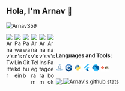 ## Hola, I'm Arnav 👋


<p align="left"> <img src="https://komarev.com/ghpvc/?username=ArnavS59&label=Views&color=blue&style=plastic" alt="ArnavS59" /> </p>

<a href="https://twitter.com/not_arnav_">
  <img align="left" alt="Arnav's Twitter" width="22px" src="https://cdn.jsdelivr.net/npm/simple-icons@v3/icons/twitter.svg" />
</a>
<a href="https://linkedin.com/in/arnav-">
  <img align="left" alt="Pawan's Linkdein" width="22px" src="https://cdn.jsdelivr.net/npm/simple-icons@v3/icons/linkedin.svg" />
</a>
<a href="https://github.com/ArnavS59">
  <img align="left" alt="Pawan's Github" width="22px" src="https://cdn.jsdelivr.net/npm/simple-icons@v3/icons/github.svg" />
</a>
<a href="https://medium.com/@arnavbhaiya">
  <img align="left" alt="Arnav's Telegram" width="22px" src="https://cdn.jsdelivr.net/npm/simple-icons@v3/icons/medium.svg" />
</a>
<a href="https://www.instagram.com/_not_arnav/?hl=en">
  <img align="left" alt="Arnav's Instagram" width="22px" src="https://cdn.jsdelivr.net/npm/simple-icons@v3/icons/instagram.svg" />
</a>
<a href="https://www.facebook.com/ArnavS59">
  <img align="left" alt="Arnav's Facebook" width="22px" src="https://cdn.jsdelivr.net/npm/simple-icons@v3/icons/facebook.svg" />
</a>

<br/>
<br/>

**Languages and Tools:**

<code><img height="20" src="https://raw.githubusercontent.com/github/explore/80688e429a7d4ef2fca1e82350fe8e3517d3494d/topics/c/c.png"></code>
<code><img height="20" src="https://raw.githubusercontent.com/github/explore/80688e429a7d4ef2fca1e82350fe8e3517d3494d/topics/cpp/cpp.png"></code>
<code><img height="20" src="https://raw.githubusercontent.com/github/explore/80688e429a7d4ef2fca1e82350fe8e3517d3494d/topics/python/python.png"></code>
<code><img height="20" src="https://raw.githubusercontent.com/github/explore/80688e429a7d4ef2fca1e82350fe8e3517d3494d/topics/flutter/flutter.png"></code>
<code><img height="20" src="https://raw.githubusercontent.com/github/explore/80688e429a7d4ef2fca1e82350fe8e3517d3494d/topics/dart/dart.png"></code>
<code><img height="20" src="https://raw.githubusercontent.com/github/explore/80688e429a7d4ef2fca1e82350fe8e3517d3494d/topics/git/git.png"></code>



<a href="https://github.com/ArnavS59">
  <img align="center" src="https://github-readme-stats.vercel.app/api/top-langs/?username=ArnavS59&theme=dark&hide_langs_below=1" />
</a>
<a href="https://github.com/ArnavS59">
 <img align="center" src="https://github-readme-stats.vercel.app/api?username=ArnavS59&show_icons=true&theme=dark&line_height=27" alt="Arnav's github stats"/>
</a> 

